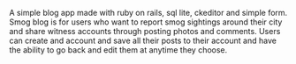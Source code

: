 A simple blog app made with ruby on rails, sql lite, ckeditor and simple form. Smog blog is for users who want to report smog sightings around their city and share witness accounts through posting photos and comments. Users can create and account and save all their posts to their account and have the ability to go back and edit them at anytime they choose.
